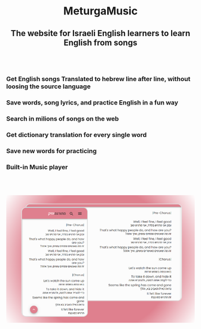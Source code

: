 <!-- markdownlint-disable-next-line -->

<h1 align="center">MeturgaMusic</h1>
<h2 align="center"> The website for Israeli English learners to learn English from songs </h2>
<br>
<br>
   
 ### Get English songs Translated to hebrew line after line, without loosing the source language
 ### Save words, song lyrics, and practice English in a fun way

 ### Search in milions of songs on the web
 ### Get dictionary translation for every single word
 ### Save new words for practicing
 ### Built-in Music player
 <br>
 <br>

 ![Screenshot 1](./src/assets/screenshots/combined-shot-pinkBg.png)
 <br>
 <br>